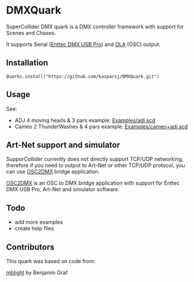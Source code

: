 # DMXQuark

SuperCollider DMX quark is a DMX controller framework with support for Scenes and Chases. 

It supports Serial ([Enttec DMX USB Pro](https://www.enttec.com/product/lighting-communication-protocols/dmx512/dmx-usb-pro/)) and [OLA](https://github.com/OpenLightingProject/ola) (OSC) output.

## Installation

`Quarks.install("https://github.com/kasparsj/DMXQuark.git")`

## Usage

See:

- ADJ 4 moving heads & 3 pars example: [Examples/adj.scd](Examples/adj.scd)
- Cameo 2 ThunderWashes & 4 pars example: [Examples/cameo+adj.scd](Examples/cameo+adj.scd)

## Art-Net support and simulator

SupporCollider currently does not directly support TCP/UDP networking, therefore if you need to output to Art-Net or other TCP/UDP protocol, you can use [OSC2DMX](https://github.com/kasparsj/OSC2DMX) bridge application.

[OSC2DMX](https://github.com/kasparsj/OSC2DMX) is an OSC to DMX bridge application with support for Enttec DMX USB Pro, Art-Net and simulator software.

## Todo
- add more examples
- create help files

## Contributors

This quark was based on code from:

[mblight](https://github.com/bennigraf/mblght) by Benjamin Graf
